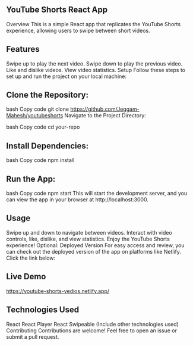 
## YouTube Shorts React App
Overview
This is a simple React app that replicates the YouTube Shorts experience, allowing users to swipe between short videos.

## Features
Swipe up to play the next video.
Swipe down to play the previous video.
Like and dislike videos.
View video statistics.
Setup
Follow these steps to set up and run the project on your local machine:

## Clone the Repository:

bash
Copy code
git clone https://github.com/Jeggam-Mahesh/youtubeshorts
Navigate to the Project Directory:

bash
Copy code
cd your-repo
## Install Dependencies:

bash
Copy code
npm install
## Run the App:

bash
Copy code
npm start
This will start the development server, and you can view the app in your browser at http://localhost:3000.

## Usage
Swipe up and down to navigate between videos.
Interact with video controls, like, dislike, and view statistics.
Enjoy the YouTube Shorts experience!
Optional: Deployed Version
For easy access and review, you can check out the deployed version of the app on platforms like Netlify. Click the link below:

## Live Demo 
https://youtube-shorts-vedios.netlify.app/

## Technologies Used
React
React Player
React Swipeable
(Include other technologies used)
Contributing
Contributions are welcome! Feel free to open an issue or submit a pull request.




